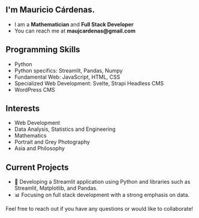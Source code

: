 <h2>I'm Mauricio Cárdenas.</h2>
<ul>
<li>I am a <strong> Mathematician </strong> and <strong>Full Stack Developer</strong></li>
<li>You can reach me at <strong>maujcardenas@gmail.com</strong></li>
</ul>
<h2>Programming Skills</h2>
<div>
  <ul>
    <li>Python</li>
    <li>Python specifics: Streamlit, Pandas, Numpy</li>
    <li>Fundamental Web: JavaScript, HTML, CSS</li>
    <li>Specialized Web Development: Svelte, Strapi Headless CMS</li>
    <li>WordPress CMS</li>
  </ul>
</div>

<h2>Interests</h2>
<div>
    <ul>
    <li>Web Development</li>
    <li>Data Analysis, Statistics and Engineering</li>
    <li>Mathematics</li>
    <li>Portrait and Grey Photography</li>
    <li>Asia and Philosophy</li>
  </ul>
</div>

<h2>Current Projects</h2>
<ul>
  <li>🔧 Developing a Streamlit application using Python and libraries such as Streamlit, Matplotlib, and Pandas.</li>
  <li>📊 Focusing on full stack development with a strong emphasis on data.</li>
</ul>

<p>Feel free to reach out if you have any questions or would like to collaborate!</p>

